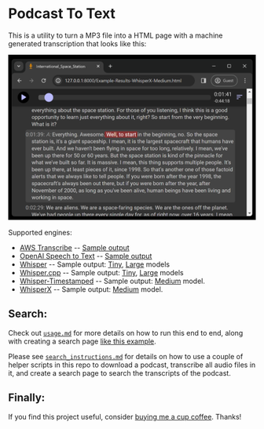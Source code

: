 # Podcast To Text

This is a utility to turn a MP3 file into a HTML page with a machine generated transcription that looks like this:

![Preview](examples/preview.png)

Supported engines:

* [AWS Transcribe](https://aws.amazon.com/transcribe/) -- [Sample output](https://seligman.github.io/podcast_to_text/Example-Results-AWS-Transcribe.html)
* [OpenAI Speech to Text](https://platform.openai.com/docs/guides/speech-to-text) -- [Sample output](https://seligman.github.io/podcast_to_text/Example-Results-OpenAI.html)
* [Whisper](https://github.com/openai/whisper) -- Sample output: [Tiny](https://seligman.github.io/podcast_to_text/Example-Results-Whisper-Tiny.html), [Large](https://seligman.github.io/podcast_to_text/Example-Results-Whisper-Large.html) models
* [Whisper.cpp](https://github.com/ggerganov/whisper.cpp) -- Sample output: [Tiny](https://seligman.github.io/podcast_to_text/Example-Results-Whisper_CPP-Tiny.html), [Large](https://seligman.github.io/podcast_to_text/Example-Results-Whisper_CPP-Large.html) models
* [Whisper-Timestamped](https://github.com/linto-ai/whisper-timestamped) -- Sample output: [Medium](https://seligman.github.io/podcast_to_text/Example-Results-WhisperTimestamped-Medium.html) model.
* [WhisperX](https://github.com/m-bain/whisperX) -- Sample output: [Medium](https://seligman.github.io/podcast_to_text/Example-Results-WhisperX-Medium.html) model.

## Search:

Check out [`usage.md`](usage.md) for more details on how to run this end to end, along with creating a search page [like this example](https://seligman.github.io/podcasts/houston_we_have_a_podcast/houston_we_have_a_podcast.html).

Please see [`search_instructions.md`](search_instructions.md) for details on how to use a couple of helper scripts in this repo to download a podcast, transcribe all audio files in it, and create a search page to search the transcripts of the podcast.

## Finally:

If you find this project useful, consider [buying me a cup coffee](https://coff.ee/seligman).  Thanks!
